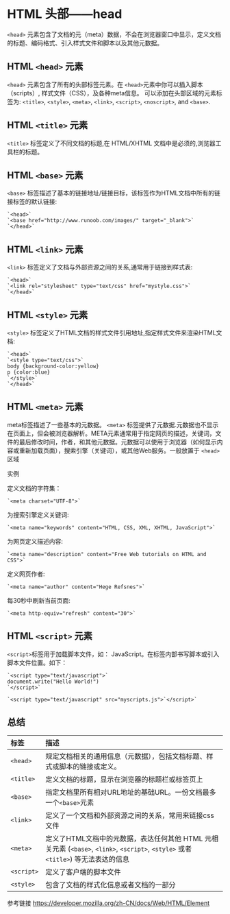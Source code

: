 # HTML 头部——head

 `<head>` 元素包含了文档的元（meta）数据，不会在浏览器窗口中显示，定义文档的标题、编码格式、引入样式文件和脚本以及其他元数据。

## HTML `<head>` 元素

`<head>` 元素包含了所有的头部标签元素。在 `<head>`元素中你可以插入脚本（scripts）, 样式文件（CSS），及各种meta信息。
可以添加在头部区域的元素标签为: `<title>`, `<style>`, `<meta>`, `<link>`, `<script>`, `<noscript>`, and `<base>`.

## HTML `<title>` 元素

`<title>` 标签定义了不同文档的标题,在 HTML/XHTML 文档中是必须的,浏览器工具栏的标题。

## HTML `<base>` 元素
`<base>` 标签描述了基本的链接地址/链接目标，该标签作为HTML文档中所有的链接标签的默认链接:
```
`<head>`
`<base href="http://www.runoob.com/images/" target="_blank">`
`</head>`

```
## HTML `<link>` 元素
`<link>` 标签定义了文档与外部资源之间的关系,通常用于链接到样式表:

```
`<head>`
`<link rel="stylesheet" type="text/css" href="mystyle.css">`
`</head>`
```

## HTML `<style>` 元素
`<style>` 标签定义了HTML文档的样式文件引用地址,指定样式文件来渲染HTML文档:

```
`<head>`
`<style type="text/css">`
body {background-color:yellow}
p {color:blue}
`</style>`
`</head>`
```

## HTML `<meta>` 元素
meta标签描述了一些基本的元数据。
`<meta>` 标签提供了元数据.元数据也不显示在页面上，但会被浏览器解析。META元素通常用于指定网页的描述，关键词，文件的最后修改时间，作者，和其他元数据。元数据可以使用于浏览器（如何显示内容或重新加载页面），搜索引擎（关键词），或其他Web服务。一般放置于 `<head>`区域

实例

定义文档的字符集：

```
`<meta charset="UTF-8">`
```
为搜索引擎定义关键词:

```
`<meta name="keywords" content="HTML, CSS, XML, XHTML, JavaScript">`
```

为网页定义描述内容:

```
`<meta name="description" content="Free Web tutorials on HTML and CSS">`
```

定义网页作者:

```
`<meta name="author" content="Hege Refsnes">`
```

每30秒中刷新当前页面:

```
`<meta http-equiv="refresh" content="30">`
```

## HTML `<script>` 元素

`<script>`标签用于加载脚本文件，如： JavaScript。在标签内部书写脚本或引入脚本文件位置。如下：

```
`<script type="text/javascript">`
document.write("Hello World!")
`</script>`
```

```
`<script type="text/javascript" src="myscripts.js">`</script>`
```

## 总结


|标签	|描述|
|:------|:----|
|`<head>`	|规定文档相关的通用信息（元数据），包括文档标题、样式或脚本的链接或定义。|
|`<title>`|定义文档的标题，显示在浏览器的标题栏或标签页上|
|`<base>`	|指定文档里所有相对URL地址的基础URL。一份文档最多一个`<base>`元素|
|`<link>`	|定义了一个文档和外部资源之间的关系，常用来链接css文件|
|`<meta>`	|定义了HTML文档中的元数据，表达任何其他 HTML 元相关元素 (`<base>`, `<link>`, `<script>`, `<style>` 或者 `<title>`) 等无法表达的信息|
|`<script>`|定义了客户端的脚本文件|
|`<style>`|包含了文档的样式化信息或者文档的一部分|

参考链接 https://developer.mozilla.org/zh-CN/docs/Web/HTML/Element